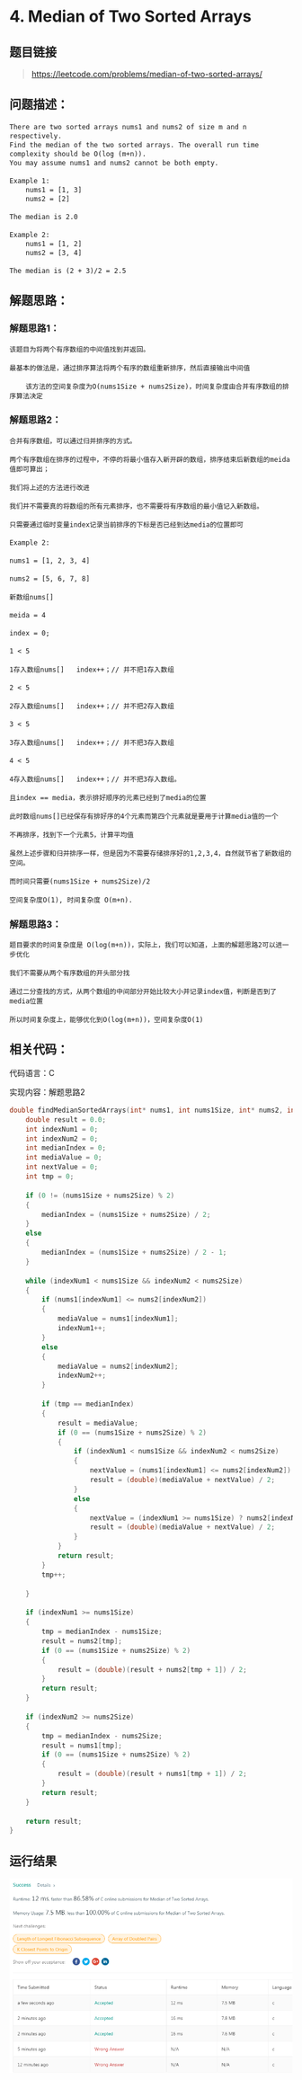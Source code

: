 # 4. Median of Two Sorted Arrays

## 题目链接 

> https://leetcode.com/problems/median-of-two-sorted-arrays/

## 问题描述：

    There are two sorted arrays nums1 and nums2 of size m and n respectively.
    Find the median of the two sorted arrays. The overall run time complexity should be O(log (m+n)).
    You may assume nums1 and nums2 cannot be both empty.

    Example 1:
        nums1 = [1, 3]
        nums2 = [2]
    
    The median is 2.0
	
    Example 2:
        nums1 = [1, 2]
        nums2 = [3, 4]

    The median is (2 + 3)/2 = 2.5

## 解题思路：

### 解题思路1：
    该题目为将两个有序数组的中间值找到并返回。
    
    最基本的做法是，通过排序算法将两个有序的数组重新排序，然后直接输出中间值
    
        该方法的空间复杂度为O(nums1Size + nums2Size)，时间复杂度由合并有序数组的排序算法决定

### 解题思路2：	
    合并有序数组，可以通过归并排序的方式。
    
    两个有序数组在排序的过程中，不停的将最小值存入新开辟的数组，排序结束后新数组的meida值即可算出；
    
    我们将上述的方法进行改进
    
    我们并不需要真的将数组的所有元素排序，也不需要将有序数组的最小值记入新数组。
    
    只需要通过临时变量index记录当前排序的下标是否已经到达media的位置即可
    
    Example 2:

	nums1 = [1, 2, 3, 4]
	
	nums2 = [5, 6, 7, 8]
	
    新数组nums[]
    
    meida = 4
    
    index = 0;
    
    1 < 5
    
    1存入数组nums[]   index++；// 并不把1存入数组
    
    2 < 5
    
    2存入数组nums[]   index++；// 并不把2存入数组
    
    3 < 5
    
    3存入数组nums[]   index++；// 并不把3存入数组
    
    4 < 5
    
    4存入数组nums[]   index++；// 并不把3存入数组。
    
    且index == media，表示排好顺序的元素已经到了media的位置
    
    此时数组nums[]已经保存有排好序的4个元素而第四个元素就是要用于计算media值的一个
    
    不再排序，找到下一个元素5，计算平均值
    
    虽然上述步骤和归并排序一样，但是因为不需要存储排序好的1,2,3,4，自然就节省了新数组的空间。
    
    而时间只需要(nums1Size + nums2Size)/2
    
    空间复杂度O(1), 时间复杂度 O(m+n).
    
### 解题思路3： 

    题目要求的时间复杂度是 O(log(m+n))，实际上，我们可以知道，上面的解题思路2可以进一步优化
    
    我们不需要从两个有序数组的开头部分找
    
    通过二分查找的方式，从两个数组的中间部分开始比较大小并记录index值，判断是否到了media位置
    
    所以时间复杂度上，能够优化到O(log(m+n))，空间复杂度O(1)

## 相关代码：

代码语言：C

实现内容：解题思路2
```c
double findMedianSortedArrays(int* nums1, int nums1Size, int* nums2, int nums2Size){
	double result = 0.0;
	int indexNum1 = 0;
	int indexNum2 = 0;
	int medianIndex = 0;
	int mediaValue = 0;
	int nextValue = 0;
	int tmp = 0;

	if (0 != (nums1Size + nums2Size) % 2)
	{
		medianIndex = (nums1Size + nums2Size) / 2;
	}
	else
	{
		medianIndex = (nums1Size + nums2Size) / 2 - 1;
	}

	while (indexNum1 < nums1Size && indexNum2 < nums2Size)
	{
		if (nums1[indexNum1] <= nums2[indexNum2])
		{
			mediaValue = nums1[indexNum1];
			indexNum1++;
		}
		else
		{
			mediaValue = nums2[indexNum2];
			indexNum2++;
		}

		if (tmp == medianIndex)
		{
			result = mediaValue;
			if (0 == (nums1Size + nums2Size) % 2)
			{
				if (indexNum1 < nums1Size && indexNum2 < nums2Size)
				{
					nextValue = (nums1[indexNum1] <= nums2[indexNum2]) ? nums1[indexNum1] : nums2[indexNum2];
					result = (double)(mediaValue + nextValue) / 2;
				}
				else
				{
					nextValue = (indexNum1 >= nums1Size) ? nums2[indexNum2] : nums1[indexNum1];
					result = (double)(mediaValue + nextValue) / 2;
				}
			}
			return result;
		}
		tmp++;

	}

	if (indexNum1 >= nums1Size)
	{
		tmp = medianIndex - nums1Size;
		result = nums2[tmp];
		if (0 == (nums1Size + nums2Size) % 2)
		{
			result = (double)(result + nums2[tmp + 1]) / 2;
		}
		return result;
	}

	if (indexNum2 >= nums2Size)
	{
		tmp = medianIndex - nums2Size;
		result = nums1[tmp];
		if (0 == (nums1Size + nums2Size) % 2)
		{
			result = (double)(result + nums1[tmp + 1]) / 2;
		}
		return result;
	}

	return result;
}
```
## 运行结果
![image](https://github.com/HFUTAries/img-folder/blob/master/20190907143637.png)
